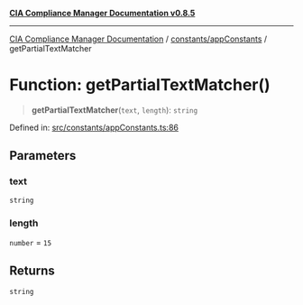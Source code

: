 [**CIA Compliance Manager Documentation v0.8.5**](../../../README.md)

***

[CIA Compliance Manager Documentation](../../../modules.md) / [constants/appConstants](../README.md) / getPartialTextMatcher

# Function: getPartialTextMatcher()

> **getPartialTextMatcher**(`text`, `length`): `string`

Defined in: [src/constants/appConstants.ts:86](https://github.com/Hack23/cia-compliance-manager/blob/3ae0301247f765ba03c8c0fe645db4718bb8af76/src/constants/appConstants.ts#L86)

## Parameters

### text

`string`

### length

`number` = `15`

## Returns

`string`
